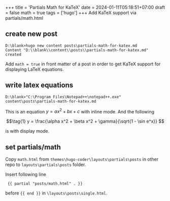+++
title = 'Partials Math for KaTeX'
date = 2024-01-11T05:18:51+07:00
draft = false
math = true
tags = ['hugo']
+++
Add KaTeX support via partials/math.html

## create new post
```
D:\blank>hugo new content posts\partials-math-for-katex.md
Content "D:\\blank\\content\\posts\\partials-math-for-katex.md" created
```

Add `math = true` in front matter of a post in order to get KaTeX support for displaying LaTeX equations.


## write latex equations
```
D:\blank>"C:\Program Files\Notepad++\notepad++.exe" content\posts\partials-math-for-katex.md
```

This is an equation $y = ax^2 + bx + c$ with inline mode. And the following

$$\tag{1}
y = \frac{\alpha x^2 + \beta x^2 + \gamma}{\sqrt{1 - \sin e^x}}
$$

is with display mode.


## set partials/math
Copy `math.html` from `themes\hugo-coder\layouts\partials\posts` in other repo to `layouts\partials\posts` folder.

Insert following line

```
 {{ partial "posts/math.html" . }}
```

before `{{ end }}` in `\layouts\posts\single.html`.